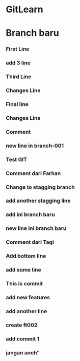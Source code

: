 # GitLearn
# Branch baru
### First Line
### add 3 line
### Third Line

### Changes Line
### Final line
### Changes Line

### Comment
### new line in branch-001
### Test GIT

### Comment dari Farhan
### Change to stagging branch
### add another stagging line
### add ini branch baru
### new line ini branch baru
### Comment dari Taqi

### Add bottom line

### add some line
### This is commit

### add new features
### add another line
### create ft002

### add commit 1
### jangan aneh"